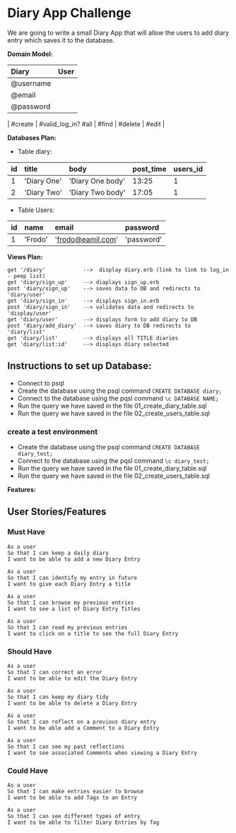 Diary App Challenge
=================
We are going to write a small Diary App that will allow the users to add diary entry which saves it to the database.

**Domain Model:**

Diary | User 
:--- | :---
 | @username
 | @email  
 | @password 
 | 
#create | #valid_log_in?
#all |
#find | 
#delete | 
#edit | 


**Databases Plan:**

- Table diary:

|  id  |    title   | body | post_time | users_id  |
|:------|:-----------|:-----------|:-----------|:------------
|  1   |  'Diary One'  |  'Diary One body' | 13:25  |     1     
|  2   |  'Diary Two'  |  'Diary Two body' | 17:05  |     1     

- Table Users:

|  id  |    name   |      email      |  password  
|:-----|:----------|:----------------|:-----------
|  1   |  'Frodo'  | 'frodo@eamil.com' | 'password' 



**Views Plan:**
```
get '/diary'            -->  display diary.erb (link to link to log_in - peep list)
get 'diary/sign_up'     --> diaplays sign_up.erb
post 'diary/sign_up'    --> saves data to DB and redirects to 'diary/user'
get 'diary/sign_in'     --> displays sign_in.erb
post 'diary/sign_in'    --> validates data and redirects to 'display/user'
get 'diary/user'        --> displays form to add diary to DB
post 'diary/add_diary'  --> saves diary to DB redirects to 'diary/list'
get 'diary/list'        --> displays all TITLE diaries 
get 'diary/list:id'     --> displays diary selected

```

## Instructions to set up Database:
- Connect to psql
- Create the database using the psql command `CREATE DATABASE diary;`
- Connect to the database using the pqsl command `\c DATABASE NAME;`
- Run the query we have saved in the file 01_create_diary_table.sql
- Run the query we have saved in the file 02_create_users_table.sql

### create a test environment
- Create the database using the psql command `CREATE DATABASE diary_test;`
- Connect to the database using the pqsl command `\c diary_test;`
- Run the query we have saved in the file 01_create_diary_table.sql
- Run the query we have saved in the file 02_create_users_table.sql


**Features:**

## User Stories/Features

### Must Have

```
As a user
So that I can keep a daily diary
I want to be able to add a new Diary Entry
```

```
As a user
So that I can identify my entry in future
I want to give each Diary Entry a title
```

```
As a user
So that I can browse my previous entries
I want to see a list of Diary Entry Titles
```

```
As a user
So that I can read my previous entries
I want to click on a title to see the full Diary Entry
```

### Should Have

```
As a user
So that I can correct an error
I want to be able to edit the Diary Entry
```

```
As a user
So that I can keep my diary tidy
I want to be able to delete a Diary Entry
```

```
As a user
So that I can reflect on a previous diary entry
I want to be able add a Comment to a Diary Entry
```

```
As a user
So that I can see my past reflections
I want to see associated Comments when viewing a Diary Entry
```

### Could Have

```
As a user
So that I can make entries easier to browse
I want to be able to add Tags to an Entry
```

```
As a user
So that I can see different types of entry
I want to be able to filter Diary Entries by Tag
```
